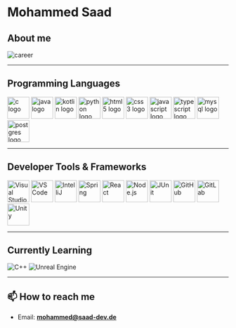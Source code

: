 # Mohammed Saad

## About me

![career](https://readme-typing-svg.herokuapp.com/?lines=B.Sc.%20CS%20Student%20@%20Saarland%20University;Full%20Stack%20Developer&width=500&height=50&color=ffffff)

---

## Programming Languages
<p align="left">
  <img src="https://cdn.jsdelivr.net/gh/devicons/devicon/icons/c/c-original.svg" height="50" alt="c logo" title="C" />
  <img src="https://cdn.jsdelivr.net/gh/devicons/devicon/icons/java/java-original.svg" height="50" alt="java logo" title="Java" />
  <img src="https://cdn.jsdelivr.net/gh/devicons/devicon/icons/kotlin/kotlin-original.svg" height="50" alt="kotlin logo" title="Kotlin" />
  <img src="https://cdn.jsdelivr.net/gh/devicons/devicon/icons/python/python-original.svg" height="50" alt="python logo" title="Python" />
  <img src="https://cdn.jsdelivr.net/gh/devicons/devicon/icons/html5/html5-original.svg" height="50" alt="html5 logo" title="HTML5" />
  <img src="https://cdn.jsdelivr.net/gh/devicons/devicon/icons/css3/css3-original.svg" height="50" alt="css3 logo" title="CSS3" />
  <img src="https://cdn.jsdelivr.net/gh/devicons/devicon/icons/javascript/javascript-original.svg" height="50" alt="javascript logo" title="JavaScript" />
  <img src="https://cdn.jsdelivr.net/gh/devicons/devicon/icons/typescript/typescript-original.svg" height="50" alt="typescript logo" title="TypeScript" />
  <img src="https://cdn.jsdelivr.net/gh/devicons/devicon/icons/mysql/mysql-original.svg" height="50" alt="mysql logo" title="MySQL" />
  <img src="https://cdn.jsdelivr.net/gh/devicons/devicon/icons/postgresql/postgresql-original.svg" height="50" alt="postgres logo" title="PostgreSQL" />
</p>

---

## Developer Tools & Frameworks
<p align="left">
  <img src="https://cdn.jsdelivr.net/gh/devicons/devicon/icons/visualstudio/visualstudio-plain.svg" height="50" title="Visual Studio" alt="Visual Studio" />
  <img src="https://cdn.jsdelivr.net/gh/devicons/devicon/icons/vscode/vscode-original.svg" height="50" title="VS Code" alt="VS Code" />
  <img src="https://cdn.jsdelivr.net/gh/devicons/devicon/icons/intellij/intellij-original.svg" height="50" title="IntelliJ" alt="IntelliJ" />
  
  <img src="https://cdn.jsdelivr.net/gh/devicons/devicon/icons/spring/spring-original.svg" height="50" title="Spring" alt="Spring" />
   <img src="https://cdn.jsdelivr.net/gh/devicons/devicon/icons/react/react-original.svg" height="50" title="React" alt="React" />
  <img src="https://cdn.jsdelivr.net/gh/devicons/devicon/icons/nodejs/nodejs-original.svg" height="50" title="Node.js" alt="Node.js" />
  <img src="https://cdn.simpleicons.org/junit5/25A162" height="50" title="JUnit" alt="JUnit" />
  <img src="https://cdn.simpleicons.org/github/ffffff" height="50" title="GitHub" alt="GitHub" />
  <img src="https://cdn.jsdelivr.net/gh/devicons/devicon/icons/gitlab/gitlab-original.svg" height="50" title="GitLab" alt="GitLab" />
  <img src="https://cdn.simpleicons.org/unity/ffffff" height="50" title="Unity" alt="Unity" />
</p>

---

## Currently Learning
![C++](https://img.shields.io/badge/C++-00599C?logo=cplusplus&logoColor=white)
![Unreal Engine](https://img.shields.io/badge/Unreal%20Engine-0E1128?logo=unrealengine&logoColor=white)

---

## 📫 How to reach me

- Email: **mohammed@saad-dev.de**



<!--
**MohammedSaad114/MohammedSaad114** is a ✨ _special_ ✨ repository because its `README.md` (this file) appears on your GitHub profile.

Here are some ideas to get you started:

- 🔭 I’m currently working on ...
- 🌱 I’m currently learning ...
- 👯 I’m looking to collaborate on ...
- 🤔 I’m looking for help with ...
- 💬 Ask me about ...
- 📫 How to reach me: ...
- 😄 Pronouns: ...
- ⚡ Fun fact: ...
-->

